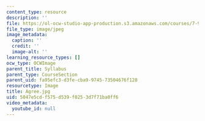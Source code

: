 ```yaml
---
content_type: resource
description: ''
file: https://ol-ocw-studio-app-production.s3.amazonaws.com/courses/7-91j-foundations-of-computational-and-systems-biology-spring-2014/5047e5cdf575d539f0253d7f71ba0ff6_Agree.jpg
file_type: image/jpeg
image_metadata:
  caption: ''
  credit: ''
  image-alt: ''
learning_resource_types: []
ocw_type: OCWImage
parent_title: Syllabus
parent_type: CourseSection
parent_uid: fa95efc3-d3fe-cba9-9745-73504676f128
resourcetype: Image
title: Agree.jpg
uid: 5047e5cd-f575-d539-f025-3d7f71ba0ff6
video_metadata:
  youtube_id: null
---
```

